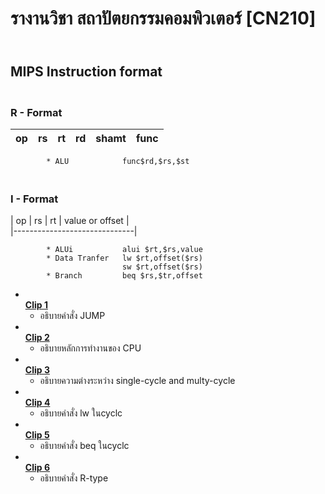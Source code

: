 # รางานวิชา สถาปัตยกรรมคอมพิวเตอร์ [CN210]
## <br>**MIPS Instruction format**
   ### <br>**R - Format**
   | op | rs | rt | rd | shamt | func |      
   |----|----|----|----|-------|------| 
            
            * ALU            func$rd,$rs,$st 
   ### <br>**I - Format**
   | op | rs | rt | value or offset |         
   |------------------------------|        
   
            * ALUi           alui $rt,$rs,value                                
            * Data Tranfer   lw $rt,offset($rs) 
                             sw $rt,offset($rs) 
            * Branch         beq $rs,$tr,offset 
                                             
                                         
   
    


* [<br>**Clip 1**](https://youtu.be/KGGrDlHpYPE)
  * อธิบายคำสั่ง JUMP 
* [<br>**Clip 2**](https://youtu.be/MUBjTEa2nQo)
  * อธิบายหลักการทำงานของ CPU 
* [<br>**Clip 3**](https://youtu.be/-e2fQUB4PIY)
  * อธิบายความต่างระหว่าง single-cycle and multy-cycle
* [<br>**Clip 4**](https://youtu.be/lUhIu3NA02Y)
  * อธิบายคำสั่ง lw ในcyclc
* [<br>**Clip 5**](https://youtu.be/731dgwT8FfE)
  * อธิบายคำสั่ง beq ในcyclc
* [<br>**Clip 6**](https://youtu.be/WjuaH1VdVnQ)
  * อธิบายคำสั่ง R-type
